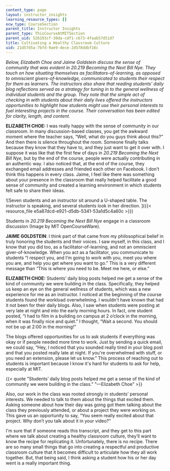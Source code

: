 ```yaml
---
content_type: page
layout: instructor_insights
learning_resource_types: []
ocw_type: CourseSection
parent_title: Instructor Insights
parent_type: ThisCourseAtMITSection
parent_uid: 526193cf-30da-cdf1-c673-4faab57d51d7
title: Cultivating a Healthy Classroom Culture
uid: 21d57d5a-7bfd-9ae9-4ece-2d578ddbf16c
---
```


_Below, Elizabeth Choe and Jaime Goldstein discuss the sense of community that was evident in 20.219 Becoming the Next Bill Nye. They touch on how situating themselves as facilitators-of-learning, as opposed to omniscient givers-of-knowledge, communicated to students their respect for them as learners. The instructors also share that reading students’ daily blog reflections served as a strategy for tuning in to the general wellness of individual students and the group. They note that the simple act of checking in with students about their daily lives offered the instructors opportunities to highlight how students might use their personal interests to fuel interesting projects in the course. Their conversation has been edited for clarity, length, and content._

**ELIZABETH CHOE:** I was really happy with the sense of community in our classroom. In many discussion-based classes, you get the awkward moment where the teacher says, “Well, what do you guys think about this?” And then there is silence throughout the room. Someone finally talks because they know that they have to, and they just want to get it over with. I suppose it was like that the first few of days in _20.219 Becoming the Next Bill Nye_, but by the end of the course, people were actually contributing in an authentic way. I also noticed that, at the end of the course, they exchanged email addresses and friended each other on Facebook. I don’t think this happens in every class. Jaime, I feel like there was something about your presence in the classroom that really helped facilitate a good sense of community and created a learning environment in which students felt safe to share their ideas.

![Seven students and an instructor sit around a U-shaped table. The instructor is speaking, and several students look in her direction. ]({{< resource_file e5a87dcd-e921-d5db-5341-53a1d5c4a60c >}})  

Students in _20.219 Becoming the Next Bill Nye_ engage in a classroom discussion (Image by MIT OpenCourseWare).

**JAIME GOLDSTEIN**: I think part of that came from my philosophical belief in truly honoring the students and their voices. I saw myself, in this class, and I know that you did too, as a facilitator-of-learning, and not an omniscient giver-of-knowledge. When you act as a facilitator, you communicate to students “I respect you, and I’m going to work with you, meet you where you are, and help you get where you want to go.” This is a very different message than “This is where you need to be. Meet me here, or else.”

**ELIZABETH CHOE:** Students’ daily blog posts helped me get a sense of the kind of community we were building in the class. Specifically, they helped us keep an eye on the general wellness of students, which was a new experience for me as an instructor. I noticed at the beginning of the course students found the workload overwhelming. I wouldn't have known that had it not been for their daily blogs. Also, I saw when students were posting at very late at night and into the early morning hours. In fact, one student posted, “I had to film in a building on campus at 2 o’clock in the morning, when it was finally nice and quiet.” I thought, “Wait a second. You should not be up at 2:00 in the morning!”

The blogs offered opportunities for us to ask students if everything was okay or if people needed more time to work. Just by sending a quick email, we could say, “Hey, I noticed that you sounded really tired in your blog post and that you posted really late at night. If you're overwhelmed with stuff, or you need an extension, please let us know.” This process of reaching out to students is important because I know it's hard for students to ask for help, especially at MIT.

{{< quote "Students’ daily blog posts helped me get a sense of the kind of community we were building in the class." "—Elizabeth Choe" >}}

Also, our work in the class was rooted strongly in students’ personal interests. We needed to talk to them about the things that excited them. Asking someone about how their day was going got them talking about the class they previously attended, or about a project they were working on. This gave us an opportunity to say, “You seem really excited about that project. Why don’t you talk about it in your video?”

I'm sure that if someone reads this transcript, and they get to this part where we talk about creating a healthy classroom culture, they’ll want to know the recipe for replicating it. Unfortunately, there is no recipe. There are so many small things that go into creating a respectful and productive classroom culture that it becomes difficult to articulate how they all work together. But, that being said, I think asking a student how his or her day went is a really important thing.